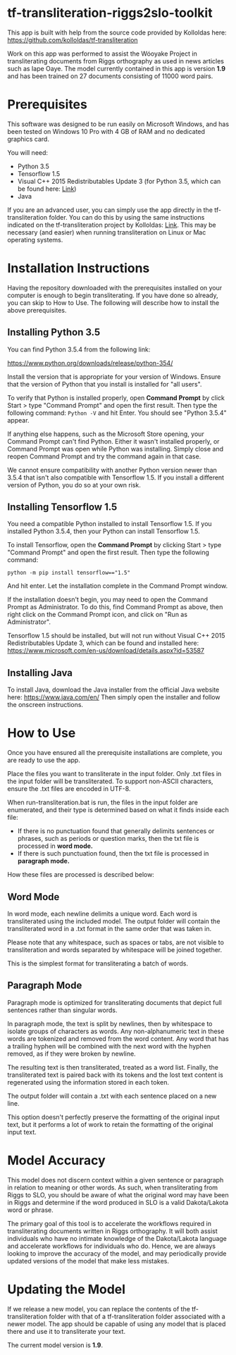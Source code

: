 # tf-transliteration-riggs2slo-toolkit
This app is built with help from the source code provided by Kolloldas here: https://github.com/kolloldas/tf-transliteration

Work on this app was performed to assist the Wóoyake Project in transliterating documents from Riggs orthography as used in news articles such as Iape Oaye. The model currently contained in this app is version **1.9** and has been trained on 27 documents consisting of 11000 word pairs.

# Prerequisites
This software was designed to be run easily on Microsoft Windows, and has been tested on Windows 10 Pro with 4 GB of RAM and no dedicated graphics card.

You will need:

* Python 3.5
* Tensorflow 1.5
* Visual C++ 2015 Redistributables Update 3 (for Python 3.5, which can be found here: [Link](https://www.microsoft.com/en-us/download/details.aspx?id=53587))
* Java

If you are an advanced user, you can simply use the app directly in the tf-transliteration folder. You can do this by using the same instructions indicated on the tf-transliteration project by Kolloldas: [Link](https://github.com/kolloldas/tf-transliteration). This may be necessary (and easier) when running transliteration on Linux or Mac operating systems.

# Installation Instructions
Having the repository downloaded with the prerequisites installed on your computer is enough to begin transliterating. If you have done so already, you can skip to How to Use. The following will describe how to install the above prerequisites.

## Installing Python 3.5
You can find Python 3.5.4 from the following link:

https://www.python.org/downloads/release/python-354/

Install the version that is appropriate for your version of Windows. Ensure that the version of Python that you install is installed for "all users".

To verify that Python is installed properly, open **Command Prompt** by click Start > type "Command Prompt" and open the first result. Then type the following command: `Python -V` and hit Enter. You should see "Python 3.5.4" appear.

If anything else happens, such as the Microsoft Store opening, your Command Prompt can't find Python. Either it wasn't installed properly, or Command Prompt was open while Python was installing. Simply close and reopen Command Prompt and try the command again in that case.

We cannot ensure compatibility with another Python version newer than 3.5.4 that isn't also compatible with Tensorflow 1.5. If you install a different version of Python, you do so at your own risk.

## Installing Tensorflow 1.5
You need a compatible Python installed to install Tensorflow 1.5. If you installed Python 3.5.4, then your Python can install Tensorflow 1.5.

To install Tensorflow, open the **Command Prompt** by clicking Start > type "Command Prompt" and open the first result. Then type the following command: 

`python -m pip install tensorflow=="1.5"`

And hit enter. Let the installation complete in the Command Prompt window. 

If the installation doesn't begin, you may need to open the Command Prompt as Administrator. To do this, find Command Prompt as above, then right click on the Command Prompt icon, and click on "Run as Administrator".

Tensorflow 1.5 should be installed, but will not run without Visual C++ 2015 Redistributables Update 3, which can be found and installed here: https://www.microsoft.com/en-us/download/details.aspx?id=53587

## Installing Java
To install Java, download the Java installer from the official Java website here: https://www.java.com/en/
Then simply open the installer and follow the onscreen instructions.

# How to Use
Once you have ensured all the prerequisite installations are complete, you are ready to use the app.

Place the files you want to transliterate in the input folder. Only .txt files in the input folder will be transliterated. To support non-ASCII characters, ensure the .txt files are encoded in UTF-8.

When run-transliteration.bat is run, the files in the input folder are enumerated, and their type is determined based on what it finds inside each file:

* If there is no punctuation found that generally delimits sentences or phrases, such as periods or question marks, then the txt file is processed in **word mode.**
* If there is such punctuation found, then the txt file is processed in **paragraph mode.**

How these files are processed is described below:

## Word Mode
In word mode, each newline delimits a unique word. Each word is transliterated using the included model. The output folder will contain the transliterated word in a .txt format in the same order that was taken in. 

Please note that any whitespace, such as spaces or tabs, are not visible to transliteration and words separated by whitespace will be joined together.

This is the simplest format for transliterating a batch of words.

## Paragraph Mode
Paragraph mode is optimized for transliterating documents that depict full sentences rather than singular words.

In paragraph mode, the text is split by newlines, then by whitespace to isolate groups of characters as words. Any non-alphanumeric text in these words are tokenized and removed from the word content. Any word that has a trailing hyphen will be combined with the next word with the hyphen removed, as if they were broken by newline. 

The resulting text is then transliterated, treated as a word list. Finally, the transliterated text is paired back with its tokens and the lost text content is regenerated using the information stored in each token.

The output folder will contain a .txt with each sentence placed on a new line.

This option doesn't perfectly preserve the formatting of the original input text, but it performs a lot of work to retain the formatting of the original input text.

# Model Accuracy
This model does not discern context within a given sentence or paragraph in relation to meaning or other words. As such, when transliterating from Riggs to SLO, you should be aware of what the original word may have been in Riggs and determine if the word produced in SLO is a valid Dakota/Lakota word or phrase. 

The primary goal of this tool is to accelerate the workflows required in transliterating documents written in Riggs orthography. It will both assist individuals who have no intimate knowledge of the Dakota/Lakota language and accelerate workflows for individuals who do. Hence, we are always looking to improve the accuracy of the model, and may periodically provide updated versions of the model that make less mistakes.

# Updating the Model
If we release a new model, you can replace the contents of the tf-transliteration folder with that of a tf-transliteration folder associated with a newer model. The app should be capable of using any model that is placed there and use it to transliterate your text.

The current model version is **1.9**.
